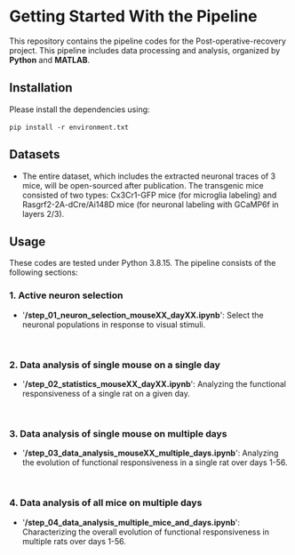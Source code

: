 # Getting Started With the Pipeline

This repository contains the pipeline codes for the Post-operative-recovery project. This pipeline includes data processing and analysis, organized by **Python** and **MATLAB**.

## Installation

Please install the dependencies using: 

​`pip install -r environment.txt`

## Datasets

* The entire dataset, which includes the extracted neuronal traces of 3 mice, will be open-sourced after publication. The transgenic mice consisted of two types: Cx3Cr1-GFP mice (for microglia labeling) and Rasgrf2-2A-dCre/Ai148D mice (for neuronal labeling with GCaMP6f in layers 2/3).

## Usage

These codes are tested under Python 3.8.15. The pipeline consists of the following sections:

### 1. Active neuron selection

  * '**/step_01_neuron_selection_mouseXX_dayXX.ipynb**': Select the neuronal populations in response to visual stimuli.
  <br/>

### 2. Data analysis of single mouse on a single day

  * '**/step_02_statistics_mouseXX_dayXX.ipynb**': Analyzing the functional responsiveness of a single rat on a given day.
  <br/>

### 3. Data analysis of single mouse on multiple days


  * '**/step_03_data_analysis_mouseXX_multiple_days.ipynb**': Analyzing the evolution of functional responsiveness in a single rat over days 1-56.
  <br/>

### 4. Data analysis of all mice on multiple days

  * '**/step_04_data_analysis_multiple_mice_and_days.ipynb**': Characterizing the overall evolution of functional responsiveness in multiple rats over days 1-56.
  <br/>
